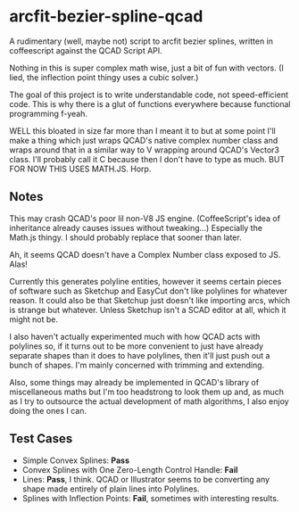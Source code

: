 arcfit-bezier-spline-qcad
=========================

A rudimentary (well, maybe not) script to arcfit bezier splines, written in coffeescript against the QCAD Script API.

Nothing in this is super complex math wise, just a bit of fun with vectors.  (I lied, the inflection point thingy uses a cubic solver.)

The goal of this project is to write understandable code, not speed-efficient code.  This is why there is a glut of functions everywhere because functional programming f-yeah.

WELL this bloated in size far more than I meant it to but at some point I'll make a thing which just wraps QCAD's native complex number class and wraps around that in a similar way to V wrapping around QCAD's Vector3 class.  I'll probably call it C because then I don't have to type as much.  BUT FOR NOW THIS USES MATH.JS.  Horp.

Notes
-----

This may crash QCAD's poor lil non-V8 JS engine.  (CoffeeScript's idea of inheritance already causes issues without tweaking...)  Especially the Math.js thingy.  I should probably replace that sooner than later.

Ah, it seems QCAD doesn't have a Complex Number class exposed to JS.  Alas!

Currently this generates polyline entities, however it seems certain pieces of software such as Sketchup and EasyCut don't like polylines for whatever reason.  It could also be that Sketchup just doesn't like importing arcs, which is strange but whatever.  Unless Sketchup isn't a SCAD editor at all, which it might not be.

I also haven't actually experimented much with how QCAD acts with polylines so, if it turns out to be more convenient to just have already separate shapes than it does to have polylines, then it'll just push out a bunch of shapes.  I'm mainly concerned with trimming and extending.

Also, some things may already be implemented in QCAD's library of miscellaneous maths but I'm too headstrong to look them up and, as much as I try to outsource the actual development of math algorithms, I also enjoy doing the ones I can.

Test Cases
----------

- Simple Convex Splines: __Pass__
- Convex Splines with One Zero-Length Control Handle: __Fail__
- Lines: __Pass__, I think.  QCAD or Illustrator seems to be converting any shape made entirely of plain lines into Polylines.
- Splines with Inflection Points: __Fail__, sometimes with interesting results.
